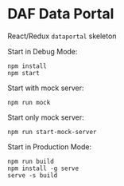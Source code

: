 # DAF Data Portal

React/Redux `dataportal` skeleton

Start in Debug Mode:
```
npm install
npm start
```

Start with mock server:
```
npm run mock
```

Start only mock server:
```
npm run start-mock-server
```

Start in Production Mode:
```
npm run build  
npm install -g serve
serve -s build
```

